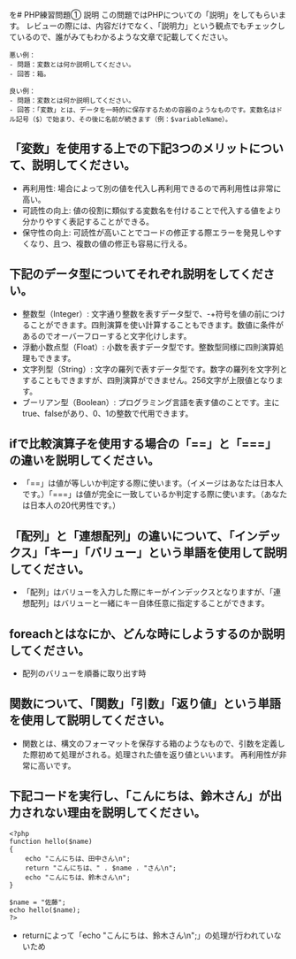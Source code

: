 を# PHP練習問題① 説明
この問題ではPHPについての「説明」をしてもらいます。
レビューの際には、内容だけでなく、「説明力」という観点でもチェックしているので、誰がみてもわかるような文章で記載してください。

```
悪い例：
- 問題：変数とは何か説明してください。
- 回答：箱。

良い例：
- 問題：変数とは何か説明してください。
- 回答：「変数」とは、データを一時的に保存するための容器のようなものです。変数名はドル記号（$）で始まり、その後に名前が続きます（例：$variableName）。
```

## 「変数」を使用する上での下記3つのメリットについて、説明してください。
- 再利用性: 場合によって別の値を代入し再利用できるので再利用性は非常に高い。
- 可読性の向上: 値の役割に類似する変数名を付けることで代入する値をより分かりやすく表記することができる。
- 保守性の向上: 可読性が高いことでコードの修正する際エラーを発見しやすくなり、且つ、複数の値の修正も容易に行える。

## 下記のデータ型についてそれぞれ説明をしてください。
- 整数型（Integer）: 文字通り整数を表すデータ型で、-+符号を値の前につけることができます。四則演算を使い計算することもできます。数値に条件があるのでオーバーフローすると文字化けします。
- 浮動小数点型（Float）: 小数を表すデータ型です。整数型同様に四則演算処理もできます。
- 文字列型（String）: 文字の羅列で表すデータ型です。数字の羅列を文字列とすることもできますが、四則演算ができません。256文字が上限値となります。
- ブーリアン型（Boolean）: プログラミング言語を表す値のことです。主にtrue、falseがあり、0、1の整数で代用できます。

## ifで比較演算子を使用する場合の「==」と「===」の違いを説明してください。
- 「==」は値が等しいか判定する際に使います。（イメージはあなたは日本人です。）「===」は値が完全に一致しているか判定する際に使います。（あなたは日本人の20代男性です。）

## 「配列」と「連想配列」の違いについて、「インデックス」「キー」「バリュー」という単語を使用して説明してください。
- 「配列」はバリューを入力した際にキーがインデックスとなりますが、「連想配列」はバリューと一緒にキー自体任意に指定することができます。

## foreachとはなにか、どんな時にしようするのか説明してください。
- 配列のバリューを順番に取り出す時

## 関数について、「関数」「引数」「返り値」という単語を使用して説明してください。
- 関数とは、構文のフォーマットを保存する箱のようなもので、引数を定義した際初めて処理がされる。処理された値を返り値といいます。
再利用性が非常に高いです。
## 下記コードを実行し、「こんにちは、鈴木さん」が出力されない理由を説明してください。
```
<?php
function hello($name)
{
    echo "こんにちは、田中さん\n";
    return "こんにちは、" . $name . "さん\n";
    echo "こんにちは、鈴木さん\n";
}

$name = "佐藤";
echo hello($name);
?>
```
- returnによって「echo "こんにちは、鈴木さん\n";」の処理が行われていないため